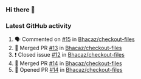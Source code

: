 ### Hi there 👋


### Latest GitHub activity
<!--START_SECTION:activity-->
1. 🗣 Commented on [#15](https://github.com/Bhacaz/checkout-files/issues/15) in [Bhacaz/checkout-files](https://github.com/Bhacaz/checkout-files)
2. 🎉 Merged PR [#13](https://github.com/Bhacaz/checkout-files/pull/13) in [Bhacaz/checkout-files](https://github.com/Bhacaz/checkout-files)
3. ❗️ Closed issue [#12](https://github.com/Bhacaz/checkout-files/issues/12) in [Bhacaz/checkout-files](https://github.com/Bhacaz/checkout-files)
4. 🎉 Merged PR [#14](https://github.com/Bhacaz/checkout-files/pull/14) in [Bhacaz/checkout-files](https://github.com/Bhacaz/checkout-files)
5. 💪 Opened PR [#14](https://github.com/Bhacaz/checkout-files/pull/14) in [Bhacaz/checkout-files](https://github.com/Bhacaz/checkout-files)
<!--END_SECTION:activity-->

<!--
**Bhacaz/bhacaz** is a ✨ _special_ ✨ repository because its `README.md` (this file) appears on your GitHub profile.

Here are some ideas to get you started:

- 🔭 I’m currently working on ...
- 🌱 I’m currently learning ...
- 👯 I’m looking to collaborate on ...
- 🤔 I’m looking for help with ...
- 💬 Ask me about ...
- 📫 How to reach me: ...
- 😄 Pronouns: ...
- ⚡ Fun fact: ...
-->

